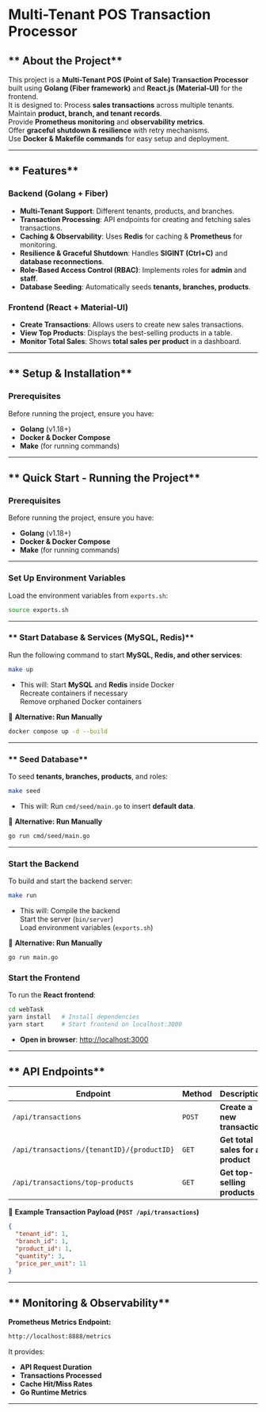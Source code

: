 # **Multi-Tenant POS Transaction Processor**

## ** About the Project**

This project is a **Multi-Tenant POS (Point of Sale) Transaction Processor** built using **Golang (Fiber framework)** and **React.js (Material-UI)** for the frontend.  
It is designed to:
Process **sales transactions** across multiple tenants.  
 Maintain **product, branch, and tenant records**.  
 Provide **Prometheus monitoring** and **observability metrics**.  
 Offer **graceful shutdown & resilience** with retry mechanisms.  
 Use **Docker & Makefile commands** for easy setup and deployment.

---

## ** Features**

### **Backend (Golang + Fiber)**

- **Multi-Tenant Support**: Different tenants, products, and branches.
- **Transaction Processing**: API endpoints for creating and fetching sales transactions.
- **Caching & Observability**: Uses **Redis** for caching & **Prometheus** for monitoring.
- **Resilience & Graceful Shutdown**: Handles **SIGINT (Ctrl+C)** and **database reconnections**.
- **Role-Based Access Control (RBAC)**: Implements roles for **admin** and **staff**.
- **Database Seeding**: Automatically seeds **tenants, branches, products**.

### **Frontend (React + Material-UI)**

- **Create Transactions**: Allows users to create new sales transactions.
- **View Top Products**: Displays the best-selling products in a table.
- **Monitor Total Sales**: Shows **total sales per product** in a dashboard.

---

## ** Setup & Installation**

### **Prerequisites**

Before running the project, ensure you have:

- **Golang** (v1.18+)
- **Docker & Docker Compose**
- **Make** (for running commands)

---

## ** Quick Start - Running the Project**

### **Prerequisites**

Before running the project, ensure you have:

- **Golang** (v1.18+)
- **Docker & Docker Compose**
- **Make** (for running commands)

---

### **Set Up Environment Variables**

Load the environment variables from `exports.sh`:

```sh
source exports.sh
```

---

### ** Start Database & Services (MySQL, Redis)**

Run the following command to start **MySQL, Redis, and other services**:

```sh
make up
```

- This will:
  Start **MySQL** and **Redis** inside Docker  
   Recreate containers if necessary  
   Remove orphaned Docker containers

🔹 **Alternative: Run Manually**

```sh
docker compose up -d --build
```

---

### ** Seed Database**

To seed **tenants, branches, products**, and roles:

```sh
make seed
```

- This will:
  Run `cmd/seed/main.go` to insert **default data**.

🔹 **Alternative: Run Manually**

```sh
go run cmd/seed/main.go
```

---

### **Start the Backend**

To build and start the backend server:

```sh
make run
```

- This will:
  Compile the backend  
   Start the server (`bin/server`)  
   Load environment variables (`exports.sh`)

🔹 **Alternative: Run Manually**

```sh
go run main.go
```

### **Start the Frontend**

To run the **React frontend**:

```sh
cd webTask
yarn install   # Install dependencies
yarn start     # Start frontend on localhost:3000
```

- **Open in browser**: [http://localhost:3000](http://localhost:3000)

---

## ** API Endpoints**

| Endpoint                                   | Method | Description                       |
| ------------------------------------------ | ------ | --------------------------------- |
| `/api/transactions`                        | `POST` | **Create a new transaction**      |
| `/api/transactions/{tenantID}/{productID}` | `GET`  | **Get total sales for a product** |
| `/api/transactions/top-products`           | `GET`  | **Get top-selling products**      |

🔹 **Example Transaction Payload (`POST /api/transactions`)**

```json
{
  "tenant_id": 1,
  "branch_id": 1,
  "product_id": 1,
  "quantity": 3,
  "price_per_unit": 11
}
```

---

## ** Monitoring & Observability**

**Prometheus Metrics Endpoint:**

```sh
http://localhost:8888/metrics
```

It provides:

- **API Request Duration**
- **Transactions Processed**
- **Cache Hit/Miss Rates**
- **Go Runtime Metrics**

---
